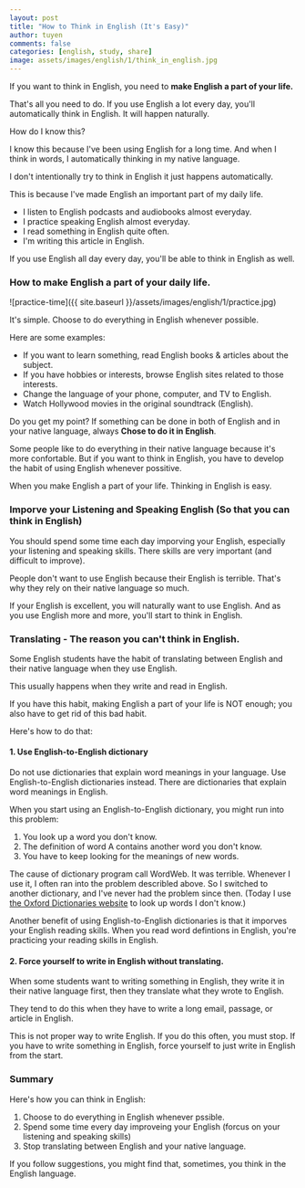 ```yaml
---
layout: post
title: "How to Think in English (It's Easy)"
author: tuyen
comments: false
categories: [english, study, share]
image: assets/images/english/1/think_in_english.jpg
---
```


If you want to think in English, you need to **make English a part of your life.**

That's all you need to do. If you use English a lot every day, you'll automatically think in English. It will happen naturally.

How do I know this?

I know this because I've been using English for a long time. And when I think in words, I automatically thinking in my native language.

I don't intentionally try to think in English it just happens automatically.

This is because I've made English an important part of my daily life.

* I listen to English podcasts and audiobooks almost everyday.
* I practice speaking English almost everyday.
* I read something in English quite often.
* I'm writing this article in English.

If you use English all day every day, you'll be able to think in English as well.

### How to make English a part of your daily life.

![practice-time]({{ site.baseurl }}/assets/images/english/1/practice.jpg)

It's simple. Choose to do everything in English whenever possible.

Here are some examples:

* If you want to learn something, read English books & articles about the subject.
* If you have hobbies or interests, browse English sites related to those interests.
* Change the language of your phone, computer, and TV to English.
* Watch Hollywood movies in the original soundtrack (English).

Do you get my point? If something can be done in both of English and in your native language, always **Chose to do it in English**.

Some people like to do everything in their native language because it's more confortable. But if you want to think in English, you have to develop the habit of using English whenever possitive.

When you make English a part of your life. Thinking in English is easy.

### Imporve your Listening and Speaking English (So that you can think in English)

You should spend some time each day imporving your English, especially your listening and speaking skills. There skills are very important (and difficult to improve).

People don't want to use English because their English is terrible. That's why they rely on their native language so much.

If your English is excellent, you will naturally want to use English. And as you use English more and more, you'll start to think in English.

### Translating - The reason you can't think in English.

Some English students have the habit of translating between English and their native language when they use English.

This usually happens when they write and read in English.

If you have this habit, making English a part of your life is NOT enough; you also have to get rid of this bad habit.

Here's how to do that:

#### 1. Use English-to-English dictionary

Do not use dictionaries that explain word meanings in your language. Use English-to-English dictionaries instead. There are dictionaries that explain word meanings in English.

When you start using an English-to-English dictionary, you might run into this problem:

1. You look up a word you don't know.
2. The definition of word A contains another word you don't know.
3. You have to keep looking for the meanings of new words.

The cause of dictionary program call WordWeb. It was terrible. Whenever I use it, I often ran into the problem describled above. So I switched to another dictionary, and I've never had the problem since then. (Today I use [the Oxford Dictionaries website](https://en.oxforddictionaries.com/) to look up words I don't know.)

Another benefit of using English-to-English dictionaries is that it imporves your English reading skills. When you read word defintions in English, you're practicing your reading skills in English.

#### 2. Force yourself to write in English without translating.

When some students want to writing something in English, they write it in their native language first, then they translate what they wrote to English.

They tend to do this when they have to write a long email, passage, or article in English.

This is not proper way to write English. If you do this often, you must stop. If you have to write something in English, force yourself to just write in English from the start.

### Summary

Here's how you can think in English:

1. Choose to do everything in English whenever pssible.
2. Spend some time every day improveing your English (forcus on your listening and speaking skills)
3. Stop translating between English and your native language.

If you follow suggestions, you might find that, sometimes, you think in the English language.